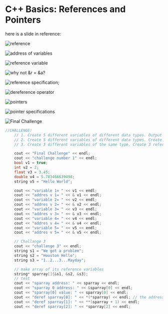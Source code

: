 # C++ Basics: References and Pointers
here is a slide in reference:

![reference](../../images/references.png)

![address of variables](../../images/operator_address_of.png)

![reference variable](../../images/reference_variable.png)

![why not &r = &a?](../../images/why_not_ref.png)

![reference specification](../../images/references_specs.png);

![dereference operator](../../images/dereference_operator.png)

![pointers](../../images/pointers.png)

![pointer specifications](../../images/pointer_specs.png)

![Final Challenge](../../images/Final_challenge.png)
```c++
//CHALLENGE: 
    // 1. Create 5 different variables of different data types. Output each their values and addresses
    // 2. Create 5 different variables of different data types. Create 5 different
    // 3. Create 3 different variables of the same type, Create 3 reference variables to those types and store them in an array. Output the values in the array.

    cout << "Final Challenge" << endl;
    cout << "challenge number 1" << endl;
    bool v1 = true;
    int v2 = 2;
    float v3 = 3.45;
    double v4 = 5.783466639498;
    string v5 = "Hello World";

    cout << "variable 1= " << v1 << endl;
    cout << "addres v 1= " << & v1 << endl;
    cout << "variable 2= " << v2 << endl;
    cout << "addres v 2= " << & v2 << endl;
    cout << "variable 3= " << v3 << endl;
    cout << "addres v 3= " << & v3 << endl;
    cout << "variable 4= " << v4 << endl;
    cout << "addres v 4= " << & v4 << endl;
    cout << "variable 5= " << v5 << endl;
    cout << "addres v 5= " << & v5 << endl;

    // Challange 3
    cout << "challenge 3" << endl;
    string s1 = "We got a problem";
    string s2 = "Houston Hello";
    string s3 = "1..2...3...Mayday";

    // make array of its reference variables
    string* sparray[]{&s1, &s2, &s3};
    // test 
    cout << "sparray address: " << sparray << endl;
    cout << "sparray 0 address: " << &sparray[0] << endl;
    cout << "sparray[0] value: " << sparray[0] << endl;
    cout << "deref sparray[0]: " << *(*sparray) << endl; // the address of the array is the address of its first (0th) element!
    cout << "deref sparray[1]: " << **(sparray + 1) << endl;
    cout << "deref sparray[2]: " << *sparray[2] << endl;
```